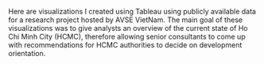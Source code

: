 Here are visualizations I created using Tableau using publicly available data for a research project hosted by AVSE VietNam.
The main goal of these visualizations was to give analysts an overview of the current state of Ho Chi Minh City (HCMC), therefore allowing senior consultants to come up with recommendations for HCMC authorities to decide on development orientation.
